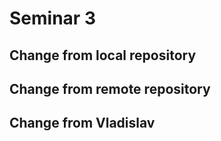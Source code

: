# Seminar 3

## Change from local repository

## Change from remote repository

## Change from Vladislav
